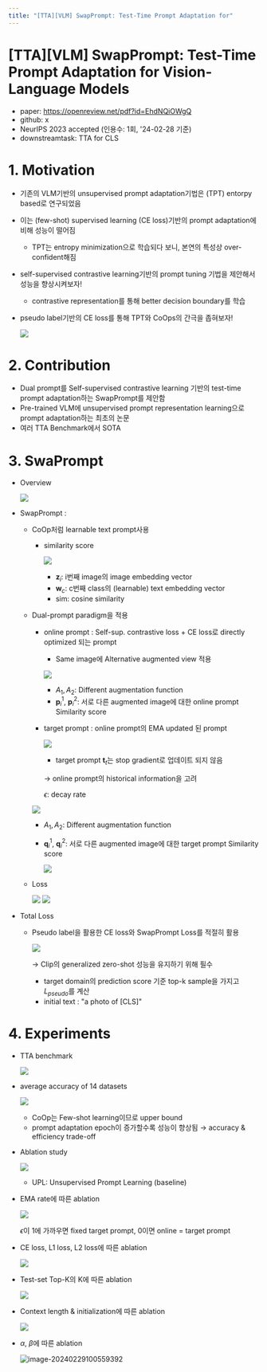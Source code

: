 ```yaml
---
title: "[TTA][VLM] SwapPrompt: Test-Time Prompt Adaptation for"
---
```

# [TTA][VLM] SwapPrompt: Test-Time Prompt Adaptation for Vision-Language Models

- paper: https://openreview.net/pdf?id=EhdNQiOWgQ
- github: x
- NeurIPS 2023 accepted (인용수: 1회, '24-02-28 기준)
- downstreamtask: TTA for CLS

# 1. Motivation

- 기존의 VLM기반의 unsupervised prompt adaptation기법은 (TPT) entorpy based로 연구되었음

- 이는 (few-shot) supervised learning (CE loss)기반의 prompt adaptation에 비해 성능이 떨어짐

  - TPT는 entropy minimization으로 학습되다 보니, 본연의 특성상 over-confident해짐

- self-supervised contrastive learning기반의 prompt tuning 기법을 제안해서 성능을 향상시켜보자!

  - contrastive representation를 통해 better decision boundary를 학습

- pseudo label기반의 CE loss를 통해 TPT와 CoOps의 간극을 좁혀보자!

  ![](../images/2024-02-28/image-20240229092839350.png)

  

# 2. Contribution

- Dual prompt를 Self-supervised contrastive learning 기반의 test-time prompt adaptation하는 SwapPrompt를 제안함
- Pre-trained VLM에 unsupervised prompt representation learning으로 prompt adaptation하는 최초의 논문
- 여러 TTA Benchmark에서 SOTA

# 3. SwaPrompt

- Overview

  ![](../images/2024-02-28/image-20240229093311986.png)

- SwapPrompt : 

  - CoOp처럼 learnable text prompt사용

    - similarity score

      ![](../images/2024-02-28/image-20240229094825082.png)

      - **z**$_i$: i번째 image의 image embedding vector
      - **w**$_c$: c번째 class의 (learnable) text embedding vector
      - sim: cosine similarity

  - Dual-prompt paradigm을 적용

    - online prompt : Self-sup. contrastive loss + CE loss로 directly optimized 되는 prompt

      - Same image에 Alternative augmented view 적용

      ![](../images/2024-02-28/image-20240229095525264.png)

      - $A_1, A_2$: Different augmentation function
      - **p**$_i^1$, **p**$_i^2$: 서로 다른 augmented image에 대한 online prompt Similarity score

    - target prompt : online prompt의 EMA updated 된 prompt

      ![](../images/2024-02-28/image-20240229095026474.png)

      - target prompt **t**$_t$는 stop gradient로 업데이트 되지 않음

      $\to$ online prompt의 historical information을 고려

      $\epsilon$: decay rate

    ![](../images/2024-02-28/image-20240229095213462.png)

    - $A_1, A_2$: Different augmentation function

    - **q**$_i^1$, **q**$_i^2$: 서로 다른 augmented image에 대한 target prompt Similarity score

      ![](../images/2024-02-28/image-20240229095326758.png)

  - Loss

    ![](../images/2024-02-28/image-20240229095709969.png)
    ![](../images/2024-02-28/image-20240229095724250.png)

    

  

- Total Loss

  - Pseudo label을 활용한 CE loss와 SwapPrompt Loss를 적절히 활용

    ![](../images/2024-02-28/image-20240229100001721.png)

    $\to$ Clip의 generalized zero-shot 성능을 유지하기 위해 필수

    - target domain의 prediction score 기준 top-k sample을 가지고 $L_{pseudo}$를 계산
    - initial text : "a photo of [CLS]"

# 4. Experiments

- TTA benchmark

  ![](../images/2024-02-28/image-20240229100135513.png)

- average accuracy of 14 datasets

  ![](../images/2024-02-28/image-20240229100204994.png)

  - CoOp는 Few-shot learning이므로 upper bound
  - prompt adaptation epoch이 증가할수록 성능이 향상됨 $\to$ accuracy & efficiency trade-off

- Ablation study

  ![](../images/2024-02-28/image-20240229100315282.png)

  - UPL: Unsupervised Prompt Learning (baseline)

- EMA rate에 따른 ablation

  ![](../images/2024-02-28/image-20240229100353818.png)

  $\epsilon$이 1에 가까우면 fixed target prompt, 0이면 online = target prompt

- CE loss, L1 loss, L2 loss에 따른 ablation

  ![](../images/2024-02-28/image-20240229100442490.png)

- Test-set Top-K의 K에 따른 ablation

  ![](../images/2024-02-28/image-20240229100514286.png)

- Context length & initialization에 따른 ablation

  ![](../images/2024-02-28/image-20240229100537397.png)

- $\alpha$, $\beta$에 따른 ablation

  ![image-20240229100559392](../images/2024-02-28/image-20240229100559392.png)
